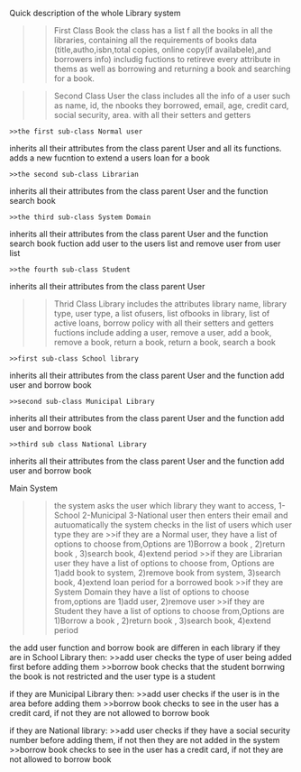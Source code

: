 Quick description of the whole Library system


>>First Class Book
the class has a list f all the books in all the libraries, containing all the requirements of books data 
(title,autho,isbn,total copies, online copy(if availabele),and borrowers info)
includig fuctions to retireve every attribute in thems as well as borrowing and returning a book and searching for a book.


>>Second Class User
the class includes all the info of a user such as name, id, the nbooks they borrowed, email, age, credit card, social security, area.
with all their setters and getters
 
	>>the first sub-class Normal user
inherits all their attributes from the class parent User and all its functions.
adds a new fucntion to extend a users loan for a book

	>>the second sub-class Librarian 
inherits all their attributes from the class parent User and the function search book

	>>the third sub-class System Domain
inherits all their attributes from the class parent User and the function search book
fuction add user to the users list and remove user from user list

	>>the fourth sub-class Student
inherits all their attributes from the class parent User


>>Thrid Class Library
includes the attributes library name, library type, user type, a list ofusers, list ofbooks in library, list of active loans, borrow policy
with all their setters and getters
fuctions include adding a user, remove a user, add a book, remove a book, return a book, return a book, search a book

	>>first sub-class School library
inherits all their attributes from the class parent User and the function add user and borrow book

	>>second sub-class Municipal Library
inherits all their attributes from the class parent User and the function add user and borrow book

	>>third sub class National Library
inherits all their attributes from the class parent User and the function add user and borrow book


Main System
>>the system asks the user which library they want to access, 1-School 2-Municipal 3-National
>>user then enters their email and autuomatically the system checks in the list of users which user type they are
	>>if they are a Normal user, they have a list of options to choose from,Options are 1)Borrow a book , 2)return book , 3)search book, 4)extend period
	>>if they are Librarian user they have a list of options to choose from, Options are 1)add book to system, 2)remove book from system, 3)search book, 4)extend loan period for a borrowed book
	>>if they are System Domain they have a list of options to choose from,options are 1)add user, 2)remove user
	>>if they are Student they have a list of options to choose from,Options are 1)Borrow a book , 2)return book , 3)search book, 4)extend period

the add user function and borrow book are differen in each library
if they are in School Library then:
	>>add user checks the type of user being added first before adding them
	>>borrow book checks that the student borrwing the book is not restricted and the user type is a student

if they are Municipal Library then:
	>>add user checks if the user is in the area before adding them
	>>borrow book checks to see in the user has a credit card, if not they are not allowed to borrow book

if they are National library:
	>>add user checks if they have a social security number before adding them, if not then they are not added in the system
	>>borrow book checks to see in the user has a credit card, if not they are not allowed to borrow book

